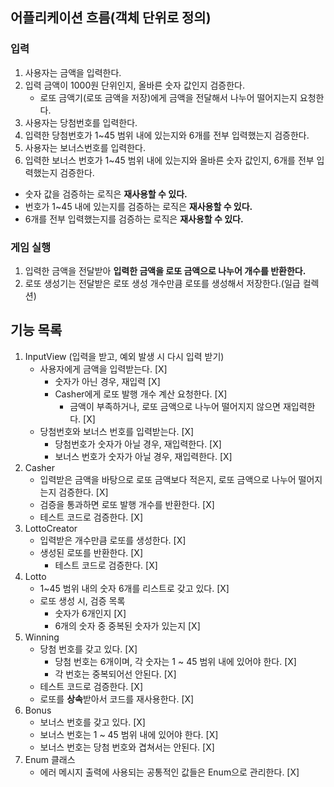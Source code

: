 ## 어플리케이션 흐름(객체 단위로 정의)
### 입력
1. 사용자는 금액을 입력한다.
2. 입력 금액이 1000원 단위인지, 올바른 숫자 값인지 검증한다.
    - 로또 금액기(로또 금액을 저장)에게 금액을 전달해서 나누어 떨어지는지 요청한다.
3. 사용자는 당첨번호를 입력한다.
4. 입력한 당첨번호가 1~45 범위 내에 있는지와 6개를 전부 입력했는지 검증한다.
5. 사용자는 보너스번호를 입력한다.
6. 입력한 보너스 번호가 1~45 범위 내에 있는지와 올바른 숫자 값인지, 6개를 전부 입력했는지 검증한다.
- 숫자 값을 검증하는 로직은 **재사용할 수 있다.**
- 번호가 1~45 내에 있는지를 검증하는 로직은 **재사용할 수 있다.**
- 6개를 전부 입력했는지를 검증하는 로직은 **재사용할 수 있다.**

### 게임 실행
1. 입력한 금액을 전달받아 **입력한 금액을 로또 금액으로 나누어 개수를 반환한다.**
2. 로또 생성기는 전달받은 로또 생성 개수만큼 로또를 생성해서 저장한다.(일급 컬렉션)

## 기능 목록
1. InputView (입력을 받고, 예외 발생 시 다시 입력 받기)
   - 사용자에게 금액을 입력받는다. [X]
     - 숫자가 아닌 경우, 재입력 [X]
     - Casher에게 로또 발행 개수 계산 요청한다. [X]
       - 금액이 부족하거나, 로또 금액으로 나누어 떨어지지 않으면 재입력한다. [X]
   - 당첨번호와 보너스 번호를 입력받는다. [X]
     - 당첨번호가 숫자가 아닐 경우, 재입력한다. [X]
     - 보너스 번호가 숫자가 아닐 경우, 재입력한다. [X]
2. Casher
   - 입력받은 금액을 바탕으로 로또 금액보다 적은지, 로또 금액으로 나누어 떨어지는지 검증한다. [X]
   - 검증을 통과하면 로또 발행 개수를 반환한다. [X]
   - 테스트 코드로 검증한다. [X]
3. LottoCreator
   - 입력받은 개수만큼 로또를 생성한다. [X]
   - 생성된 로또를 반환한다. [X]
     - 테스트 코드로 검증한다. [X]
4. Lotto
   - 1~45 범위 내의 숫자 6개를 리스트로 갖고 있다. [X]
   - 로또 생성 시, 검증 목록
     - 숫자가 6개인지 [X]
     - 6개의 숫자 중 중복된 숫자가 있는지 [X]
5. Winning
   - 당첨 번호를 갖고 있다. [X]
     - 당첨 번호는 6개이며, 각 숫자는 1 ~ 45 범위 내에 있어야 한다. [X]
     - 각 번호는 중복되어선 안된다. [X]
   - 테스트 코드로 검증한다. [X]
   - 로또를 **상속**받아서 코드를 재사용한다. [X]
6. Bonus
   - 보너스 번호를 갖고 있다. [X]
    - 보너스 번호는 1 ~ 45 범위 내에 있어야 한다. [X]
    - 보너스 번호는 당첨 번호와 겹쳐서는 안된다. [X]
7. Enum 클래스
   - 에러 메시지 출력에 사용되는 공통적인 값들은 Enum으로 관리한다. [X]